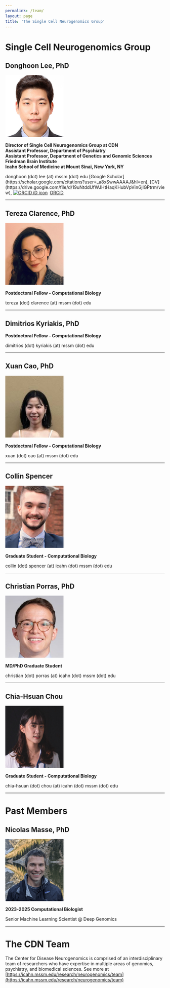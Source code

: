 ```yaml
---
permalink: /team/
layout: page
title: 'The Single Cell Neurogenomics Group'
---
```


# Single Cell Neurogenomics Group



## Donghoon Lee, PhD
<img src="/images/DL.jpeg" width="184" height="196">
<p><b>
  Director of Single Cell Neurogenomics Group at CDN<br>
  Assistant Professor, Department of Psychiatry<br>
  Assistant Professor, Department of Genetics and Genomic Sciences<br>
  Friedman Brain Institute<br>
  Icahn School of Medicine at Mount Sinai, New York, NY
</b></p>
donghoon (dot) lee (at) mssm (dot) edu
[Google Scholar](https://scholar.google.com/citations?user=_a8xSwwAAAAJ&hl=en),
[CV](https://drive.google.com/file/d/19uNtddUfWJHtHaqKHubVpVinGjlGPtrm/view),
<a itemprop="sameAs" content="https://orcid.org/0000-0003-0453-6059" href="https://orcid.org/0000-0003-0453-6059" target="orcid.widget" rel="noopener noreferrer" style="vertical-align:top;"><img src="https://orcid.org/sites/default/files/images/orcid_16x16.png" style="width:1em;margin-right:.5em;" alt="ORCID iD icon">ORCiD</a>
<hr>



## Tereza Clarence, PhD
<img src="/images/TC.jpeg" width="184" height="196">
<p><b>
  Postdoctoral Fellow - Computational Biology
</b></p>
tereza (dot) clarence (at) mssm (dot) edu
<hr>



## Dimitrios Kyriakis, PhD
<p><b>
  Postdoctoral Fellow - Computational Biology
</b></p>
dimitrios (dot) kyriakis (at) mssm (dot) edu
<hr>



## Xuan Cao, PhD
<img src="/images/XC.jpg" width="184" height="196">
<p><b>
  Postdoctoral Fellow - Computational Biology
</b></p>
xuan (dot) cao (at) mssm (dot) edu
<hr>



## Collin Spencer
<img src="/images/CS.jpeg" width="184" height="196">
<p><b>
  Graduate Student - Computational Biology
</b></p>
collin (dot) spencer (at) icahn (dot) mssm (dot) edu
<hr>



## Christian Porras, PhD
<img src="/images/CP.jpeg" width="184" height="196">
<p><b>
  MD/PhD Graduate Student
</b></p>
christian (dot) porras (at) icahn (dot) mssm (dot) edu
<hr>



## Chia-Hsuan Chou
<img src="/images/CC.jpg" width="184" height="196">
<p><b>
  Graduate Student - Computational Biology
</b></p>
chia-hsuan (dot) chou (at) icahn (dot) mssm (dot) edu
<hr>



# Past Members



## Nicolas Masse, PhD
<img src="/images/NM.png" width="184" height="196">
<p><b>
  2023-2025 Computational Biologist
</b></p>
Senior Machine Learning Scientist @ Deep Genomics
<hr>



# The CDN Team
The Center for Disease Neurogenomics is comprised of an interdisciplinary team of researchers who have expertise in multiple areas of genomics, psychiatry, and biomedical sciences. See more at [https://icahn.mssm.edu/research/neurogenomics/team](https://icahn.mssm.edu/research/neurogenomics/team)
